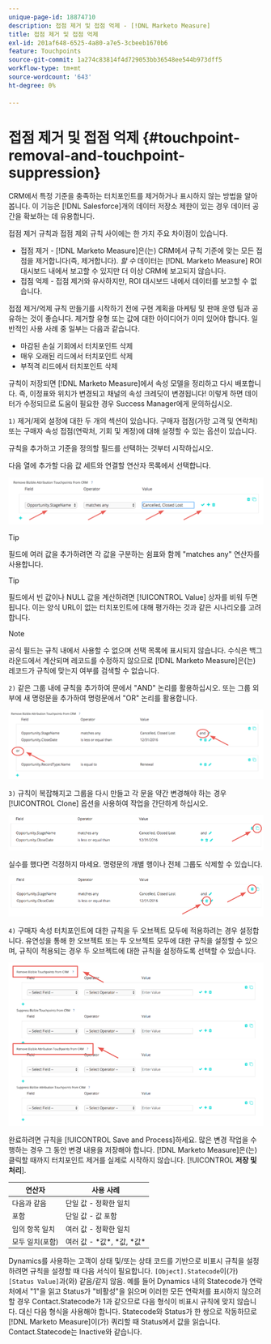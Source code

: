 ```yaml
---
unique-page-id: 18874710
description: 접점 제거 및 접점 억제 - [!DNL Marketo Measure]
title: 접점 제거 및 접점 억제
exl-id: 201af648-6525-4a80-a7e5-3cbeeb1670b6
feature: Touchpoints
source-git-commit: 1a274c83814f4d729053bb36548ee544b973dff5
workflow-type: tm+mt
source-wordcount: '643'
ht-degree: 0%

---
```


# 접점 제거 및 접점 억제 {#touchpoint-removal-and-touchpoint-suppression}

CRM에서 특정 기준을 충족하는 터치포인트를 제거하거나 표시하지 않는 방법을 알아봅니다. 이 기능은 [!DNL Salesforce]개의 데이터 저장소 제한이 있는 경우 데이터 공간을 확보하는 데 유용합니다.

접점 제거 규칙과 접점 제외 규칙 사이에는 한 가지 주요 차이점이 있습니다.

* 접점 제거 - [!DNL Marketo Measure]은(는) CRM에서 규칙 기준에 맞는 모든 접점을 제거합니다(즉, 제거합니다). _할 수_ 데이터는 [!DNL Marketo Measure] ROI 대시보드 내에서 보고할 수 있지만 더 이상 CRM에 보고되지 않습니다.
* 접점 억제 - 접점 제거와 유사하지만, ROI 대시보드 내에서 데이터를 보고할 수 없습니다.

접점 제거/억제 규칙 만들기를 시작하기 전에 구현 계획을 마케팅 및 판매 운영 팀과 공유하는 것이 좋습니다. 제거할 유형 또는 값에 대한 아이디어가 이미 있어야 합니다. 일반적인 사용 사례 중 일부는 다음과 같습니다.

* 마감된 손실 기회에서 터치포인트 삭제
* 매우 오래된 리드에서 터치포인트 삭제
* 부적격 리드에서 터치포인트 삭제

규칙이 저장되면 [!DNL Marketo Measure]에서 속성 모델을 정리하고 다시 배포합니다. 즉, 이정표와 위치가 변경되고 채널의 속성 크레딧이 변경됩니다! 이렇게 하면 데이터가 수정되므로 도움이 필요한 경우 Success Manager에게 문의하십시오.

`1)` 제거/제외 설정에 대한 두 개의 섹션이 있습니다. 구매자 접점(가망 고객 및 연락처) 또는 구매자 속성 접점(연락처, 기회 및 계정)에 대해 설정할 수 있는 옵션이 있습니다.

규칙을 추가하고 기준을 정의할 필드를 선택하는 것부터 시작하십시오.

다음 열에 추가할 다음 값 세트와 연결할 연산자 목록에서 선택합니다.

![](assets/1-1.png)

>[!TIP]
>
>필드에 여러 값을 추가하려면 각 값을 구분하는 쉼표와 함께 &quot;matches any&quot; 연산자를 사용합니다.

>[!TIP]
>
>필드에서 빈 값이나 NULL 값을 계산하려면 [!UICONTROL Value] 상자를 비워 두면 됩니다. 이는 양식 URL이 없는 터치포인트에 대해 평가하는 것과 같은 시나리오를 고려합니다.

>[!NOTE]
>
>공식 필드는 규칙 내에서 사용할 수 없으며 선택 목록에 표시되지 않습니다. 수식은 백그라운드에서 계산되며 레코드를 수정하지 않으므로 [!DNL Marketo Measure]은(는) 레코드가 규칙에 맞는지 여부를 검색할 수 없습니다.

`2)` 같은 그룹 내에 규칙을 추가하여 문에서 &quot;AND&quot; 논리를 활용하십시오.
또는 그룹 외부에 새 명령문을 추가하여 명령문에서 &quot;OR&quot; 논리를 활용합니다.

![](assets/2.png)

`3)` 규칙이 복잡해지고 그룹을 다시 만들고 각 문을 약간 변경해야 하는 경우 [!UICONTROL Clone] 옵션을 사용하여 작업을 간단하게 하십시오.

![](assets/3.png)

실수를 했다면 걱정하지 마세요. 명령문의 개별 행이나 전체 그룹도 삭제할 수 있습니다.

![](assets/4.png)

`4)` 구매자 속성 터치포인트에 대한 규칙을 두 오브젝트 모두에 적용하려는 경우 설정합니다. 유연성을 통해 한 오브젝트 또는 두 오브젝트 모두에 대한 규칙을 설정할 수 있으며, 규칙이 적용되는 경우 두 오브젝트에 대한 규칙을 설정하도록 선택할 수 있습니다.

![](assets/5.png)

완료하려면 규칙을 [!UICONTROL Save and Process]하세요. 많은 변경 작업을 수행하는 경우 그 동안 변경 내용을 저장해야 합니다. [!DNL Marketo Measure]은(는) 클릭할 때까지 터치포인트 제거를 실제로 시작하지 않습니다.
[!UICONTROL **저장 및 처리**].

| **연산자** | **사용 사례** |
|---|---|
| 다음과 같음 | 단일 값 - 정확한 일치 |
| 포함 | 단일 값 - 값 포함 |
| 임의 항목 일치 | 여러 값 - 정확한 일치 |
| 모두 일치(포함) | 여러 값 - &#42;값&#42;, &#42;값, &#42;값&#42; |

Dynamics를 사용하는 고객이 상태 및/또는 상태 코드를 기반으로 비표시 규칙을 설정하려면 규칙을 설정할 때 다음 서식이 필요합니다. `[Object].Statecode`이(가) `[Status Value]`과(와) 같음/같지 않음. 예를 들어 Dynamics 내의 Statecode가 연락처에서 &quot;1&quot;을 읽고 Status가 &quot;비활성&quot;을 읽으며 이러한 모든 연락처를 표시하지 않으려 할 경우 Contact.Statecode가 1과 같으므로 다음 형식이 비표시 규칙에 맞지 않습니다. 대신 다음 형식을 사용해야 합니다. Statecode와 Status가 한 쌍으로 작동하므로 [!DNL Marketo Measure]이(가) 쿼리할 때 Status에서 값을 읽습니다. Contact.Statecode는 Inactive와 같습니다.
